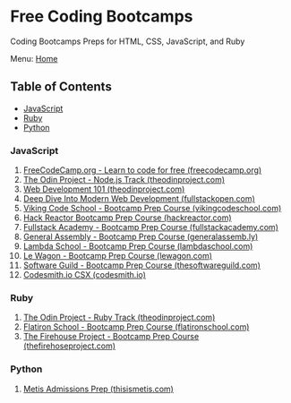 # Free Coding Bootcamps

Coding Bootcamps Preps for HTML, CSS, JavaScript, and Ruby

Menu: [Home](./README.md)

## Table of Contents

- [JavaScript](#javascript)
- [Ruby](#ruby)
- [Python](#python)

### JavaScript

1. [FreeCodeCamp.org - Learn to code for free (freecodecamp.org)](https://www.freecodecamp.org/)
1. [The Odin Project - Node.js Track (theodinproject.com)](https://www.theodinproject.com/tracks/2)
1. [Web Development 101 (theodinproject.com)](https://www.theodinproject.com/courses/web-development-101)
1. [Deep Dive Into Modern Web Development (fullstackopen.com)](https://fullstackopen.com/en/ "Learn React, Redux, Node.js, MongoDB, and GraphQL in one go! This course will introduce you to modern JavaScript-based web development. The main focus is on building single page applications with ReactJS that use REST APIs built with Node.js.")
1. [Viking Code School - Bootcamp Prep Course (vikingcodeschool.com)](https://www.vikingcodeschool.com/prep)
1. [Hack Reactor Bootcamp Prep Course (hackreactor.com)](http://www.hackreactor.com/prep-programs)
1. [Fullstack Academy - Bootcamp Prep Course (fullstackacademy.com)](https://www.fullstackacademy.com/bootcamp-prep)
1. [General Assembly - Bootcamp Prep Course (generalassemb.ly)](https://dash.generalassemb.ly/)
1. [Lambda School - Bootcamp Prep Course (lambdaschool.com)](https://lambdaschool.com/mini-bootcamp/)
1. [Le Wagon - Bootcamp Prep Course (lewagon.com)](https://www.lewagon.com/learn-to-code)
1. [Software Guild - Bootcamp Prep Course (thesoftwareguild.com)](https://www.thesoftwareguild.com/introduction-web-development/)
1. [Codesmith.io CSX (codesmith.io)](https://csx.codesmith.io/ "Learn Javascript for free and get admitted to a top coding school. Whether you are just starting out with JavaScript or have been building distributed Node microservices for years, CSX has courses, coding challenges, mentors and community for you.")

### Ruby

1. [The Odin Project - Ruby Track (theodinproject.com)](https://www.theodinproject.com/tracks/1)
1. [Flatiron School - Bootcamp Prep Course (flatironschool.com)](https://flatironschool.com/programs/online-bootcamp-prep-course/)
1. [The Firehouse Project - Bootcamp Prep Course (thefirehoseproject.com)](http://www.thefirehoseproject.com/get-started)

### Python

1. [Metis Admissions Prep (thisismetis.com)](https://www.thisismetis.com/admissions-prep "Develop Your Data Science Fundamentals & Prepare to Apply to the Metis Bootcamp")
